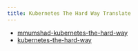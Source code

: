 ```yaml
---
title: Kubernetes The Hard Way Translate
---
```

- [mmumshad-kubernetes-the-hard-way](https://github.com/ddometita/mmumshad-kubernetes-the-hard-way)
- [kubernetes-the-hard-way](https://github.com/kelseyhightower/kubernetes-the-hard-way)